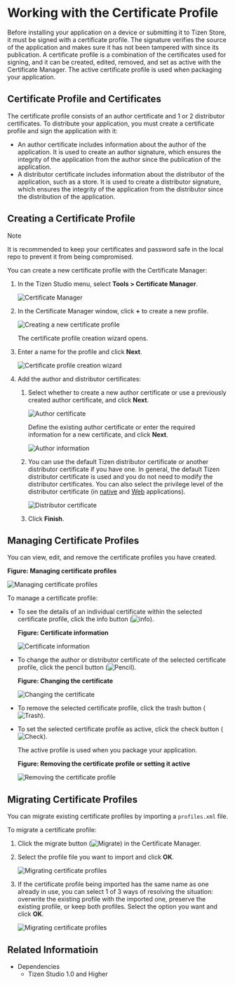 # Working with the Certificate Profile

Before installing your application on a device or submitting it to Tizen Store, it must be signed with a certificate profile. The signature verifies the source of the application and makes sure it has not been tampered with since its publication. A certificate profile is a combination of the certificates used for signing, and it can be created, edited, removed, and set as active with the Certificate Manager. The active certificate profile is used when packaging your application.

## Certificate Profile and Certificates

The certificate profile consists of an author certificate and 1 or 2 distributor certificates. To distribute your application, you must create a certificate profile and sign the application with it:

- An author certificate includes information about the author of the application. It is used to create an author signature, which ensures the integrity of the application from the author since the publication of the application.
- A distributor certificate includes information about the distributor of the application, such as a store. It is used to create a distributor signature, which ensures the integrity of the application from the distributor since the distribution of the application.

## Creating a Certificate Profile

>[!NOTE]
>It is recommended to keep your certificates and password safe in the local repo to prevent it from being compromised.


You can create a new certificate profile with the Certificate Manager:

1. In the Tizen Studio menu, select **Tools > Certificate Manager**.

   ![Certificate Manager](./media/cert_reg_cert_manager.png)

2. In the Certificate Manager window, click **+** to create a new profile.

   ![Creating a new certificate profile](./media/cert_reg_create_new.png)

   The certificate profile creation wizard opens.

3. Enter a name for the profile and click **Next**.

   ![Certificate profile creation wizard](./media/cert_reg_creation_wizard.png)

4. Add the author and distributor certificates:

   1. Select whether to create a new author certificate or use a previously created author certificate, and click **Next**.

      ![Author certificate](./media/cert_reg_author_cert.png)

      Define the existing author certificate or enter the required information for a new certificate, and click **Next**.

      ![Author information](./media/cert_reg_author_info.png)

   2. You can use the default Tizen distributor certificate or another distributor certificate if you have one. In general, the default Tizen distributor certificate is used and you do not need to modify the distributor certificates. You can also select the privilege level of the distributor certificate (in [native](../../native/tutorials/details/sec-privileges.md) and [Web](../../web/tutorials/sec-privileges.md) applications).

      ![Distributor certificate](./media/cert_reg_dist_cert.png)

   3. Click **Finish**.


## Managing Certificate Profiles

You can view, edit, and remove the certificate profiles you have created.

**Figure: Managing certificate profiles**

![Managing certificate profiles](./media/cert_reg_manage_cert.png)

To manage a certificate profile:

- To see the details of an individual certificate within the selected certificate profile, click the info button (![info](./media/cert_reg_info.png)).

  **Figure: Certificate information**

  ![Certificate information](./media/cert_reg_cert_info.png)

- To change the author or distributor certificate of the selected certificate profile, click the pencil button (![Pencil](./media/cert_reg_pencil.png)).

  **Figure: Changing the certificate**

  ![Changing the certificate](./media/cert_reg_change_cert.png)

- To remove the selected certificate profile, click the trash button (![Trash](./media/cert_reg_trash.png)).

- To set the selected certificate profile as active, click the check button (![Check](./media/cert_reg_check.png)).

  The active profile is used when you package your application.

  **Figure: Removing the certificate profile or setting it active**

  ![Removing the certificate profile](./media/cert_reg_remove_cert.png)


## Migrating Certificate Profiles

You can migrate existing certificate profiles by importing a `profiles.xml` file.

To migrate a certificate profile:

1. Click the migrate button (![Migrate](media/cert_reg_migrate.png)) in the Certificate Manager.

2. Select the profile file you want to import and click **OK**.

   ![Migrating certificate profiles](media/cert_reg_migrate_cert.png)

3. If the certificate profile being imported has the same name as one already in use, you can select 1 of 3 ways of resolving the situation: overwrite the existing profile with the imported one, preserve the existing profile, or keep both profiles. Select the option you want and click **OK**.

   ![Migrating certificate profiles](media/cert_reg_migrate_duplicate.png)


## Related Informatioin
- Dependencies  
  - Tizen Studio 1.0 and Higher
